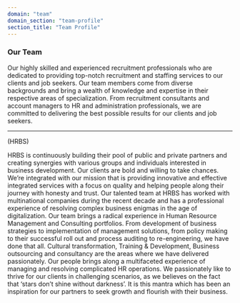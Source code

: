 ```yaml
---
domain: "team"
domain_section: "team-profile"
section_title: "Team Profile"
---
```


### Our Team

Our highly skilled and experienced recruitment professionals who are dedicated to providing top-notch recruitment and staffing services to our clients and job seekers. Our team members come from diverse backgrounds and bring a wealth of knowledge and expertise in their respective areas of specialization. From recruitment consultants and account managers to HR and administration professionals, we are committed to delivering the best possible results for our clients and job seekers.

---

(HRBS)

HRBS is continuously building their pool of public and private partners and creating synergies with various groups and individuals interested in business development. Our clients are bold and willing to take chances. We’re integrated with our mission that is providing innovative and effective integrated services with a focus on quality and helping people along their journey with honesty and trust. Our talented team at HRBS has worked with multinational companies during the recent decade and has a professional experience of resolving complex business enigmas in the age of digitalization. Our team brings a radical experience in Human Resource Management and Consulting portfolios. From development of business strategies to implementation of management solutions, from policy making to their successful roll out and process auditing to re-engineering, we have done that all. Cultural transformation, Training & Development, Business outsourcing and consultancy are the areas where we have delivered passionately. Our people brings along a multifaceted experience of managing and resolving complicated HR operations. We passionately like to thrive for our clients in challenging scenarios, as we believes on the fact that ‘stars don’t shine without darkness’. It is this mantra which has been an inspiration for our partners to seek growth and flourish with their business.

